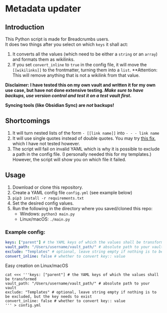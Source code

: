 # Metadata updater

## Introduction

This Python script is made for Breadcrumbs users.  
It does two things after you select on which `keys` it shall act:

1. It converts all the values (which need to be either a `string` or an `array`) and formats them as wikilinks.
2. If you set `convert_inline` to `true` in the config file, it will move the `[[wikilinks]]` to the frontmatter, turning them into a `list`. **Attention: This will remove anything that is not a wikilink from that value. 

**Disclaimer: I have tested this on my own vault and written it for my own use case, but have not done extensive testing. *Make sure to have backups, use version control and test it on a test vault first*.**

**Syncing tools (like Obsidian Sync) are *not* backups!**

## Shortcomings

1. It will turn nested lists of the form ``- [[link name]]`` into `- - - link name`
2. It will use single quotes instead of double quotes. You may try [this fix](https://github.com/kometenstaub/metadata-changer/pull/1), which I have not tested however.
3. The script will fail on invalid YAML which is why it is possible to exclude a path in the config file. (I personally needed this for my templates.) However, the script will show you on which file it failed.

## Usage

1. Download or clone this repository.
2. Create a YAML config file `config.yml` (see example below)
3. `pip3 install -r requirements.txt`
4. Set the desired config values.
5. Run the following in the directory where you saved/cloned this repo: 
   - Windows: `python3 main.py`
   - Linux/macOS: `./main.py` 

### Example config:


```yml
keys: ["parent"] # the YAML keys of which the values shall be transformed
vault_path: "/Users/username/vault_path/" # absolute path to your vault
exclude: "Templates" # optional, leave string empty if nothing is to be excluded, but the key needs to exist
convert_inline: false # whether to convert key:: value
```

Easy creation on Linux/macOS

```shell
cat <<< '''keys: ["parent"] # the YAML keys of which the values shall be transformed
vault_path: "/Users/username/vault_path/" # absolute path to your vault
exclude: "Templates" # optional, leave string empty if nothing is to be excluded, but the key needs to exist
convert_inline: false # whether to convert key:: value
''' > config.yml
```
